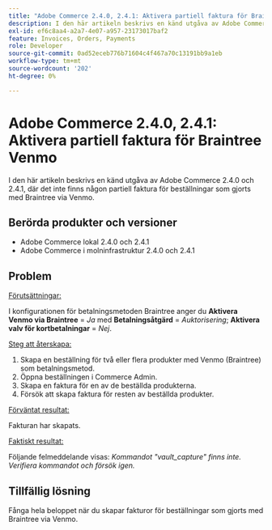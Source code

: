 ```yaml
---
title: "Adobe Commerce 2.4.0, 2.4.1: Aktivera partiell faktura för Braintree Venmo"
description: I den här artikeln beskrivs en känd utgåva av Adobe Commerce 2.4.0 och 2.4.1, där det inte finns någon partiell faktura för beställningar som gjorts med Braintree via Venmo.
exl-id: ef6c8aa4-a2a7-4e07-a957-23173017baf2
feature: Invoices, Orders, Payments
role: Developer
source-git-commit: 0ad52eceb776b71604c4f467a70c13191bb9a1eb
workflow-type: tm+mt
source-wordcount: '202'
ht-degree: 0%

---
```


# Adobe Commerce 2.4.0, 2.4.1: Aktivera partiell faktura för Braintree Venmo

I den här artikeln beskrivs en känd utgåva av Adobe Commerce 2.4.0 och 2.4.1, där det inte finns någon partiell faktura för beställningar som gjorts med Braintree via Venmo.

## Berörda produkter och versioner

* Adobe Commerce lokal 2.4.0 och 2.4.1
* Adobe Commerce i molninfrastruktur 2.4.0 och 2.4.1

## Problem

<u>Förutsättningar:</u>

I konfigurationen för betalningsmetoden Braintree anger du **Aktivera Venmo via Braintree** = *Ja* med **Betalningsåtgärd** = *Auktorisering*; **Aktivera valv för kortbetalningar** = *Nej*.

<u>Steg att återskapa:</u>

1. Skapa en beställning för två eller flera produkter med Venmo (Braintree) som betalningsmetod.
1. Öppna beställningen i Commerce Admin.
1. Skapa en faktura för en av de beställda produkterna.
1. Försök att skapa faktura för resten av beställda produkter.

<u>Förväntat resultat:</u>

Fakturan har skapats.

<u>Faktiskt resultat:</u>

Följande felmeddelande visas: *Kommandot &quot;vault\_capture&quot; finns inte. Verifiera kommandot och försök igen.*

## Tillfällig lösning

Fånga hela beloppet när du skapar fakturor för beställningar som gjorts med Braintree via Venmo.
